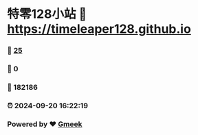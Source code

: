 # 特零128小站 :link: https://timeleaper128.github.io 
### :page_facing_up: [25](https://timeleaper128.github.io/tag.html) 
### :speech_balloon: 0 
### :hibiscus: 182186 
### :alarm_clock: 2024-09-20 16:22:19 
### Powered by :heart: [Gmeek](https://github.com/Meekdai/Gmeek)
